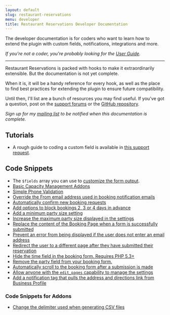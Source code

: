 ```yaml
---
layout: default
slug: restaurant-reservations
menu: developer
title: Restaurant Reservations Developer Documentation
---
```

The developer documentation is for coders who want to learn how to extend the plugin with custom fields, notifications, integrations and more.

*If you're not a coder, you're probably looking for the [User Guide](../user).*

---

Restaurant Reservations is packed with hooks to make it extraordinarily extensible. But the documentation is not yet complete.

When it is, it will be a handy reference for every hook, as well as the place to find best practices for extending the plugin to ensure future compatibility.

Until then, I'll list are a bunch of resources you may find useful. If you've got a question, post on the [support forums](http://wordpress.org/support/plugin/restaurant-reservations) or the [GitHub repository](https://github.com/NateWr/restaurant-reservations).

*Sign up for my [mailing list](https://www.fivestarplugins.com/about/mailing-list) to be notified when this documentation is complete.*

## Tutorials

- A rough guide to coding a custom field is available in [this support request](https://wordpress.org/support/topic/edit-form-label-and-add-input-fields).

## Code Snippets

- The `$fields` array you can use to [customize the form output](https://github.com/NateWr/restaurant-reservations/blob/master/includes/Settings.class.php#L727-L834).
- [Basic Capacity Management Addons](https://www.fivestarplugins.com/2015/05/19/basic-capacity-management-addons-for-restaurant-reservations/)
- [Simple Phone Validation](https://www.fivestarplugins.com/2015/01/08/simple-phone-validation-restaurant-reservations/)
- [Override the From email address used in booking notification emails](https://gist.github.com/NateWr/fbbe6f0eafa7359de161)
- [Automatically confirm new booking requests](https://gist.github.com/NateWr/00ee083db4d357aeab68)
- [Add options to block bookings 2, 3 or 4 days in advance](https://gist.github.com/NateWr/c8b86771e979a06b1afb)
- [Add a minimum party size setting](https://gist.github.com/NateWr/838f806f6608fab28557)
- [Increase the maximum party size displayed in the settings](https://gist.github.com/NateWr/b93b43e7fc5be4b6b301)
- [Replace the content of the Booking Page when a form is successfully submitted](https://gist.github.com/NateWr/038820ba03e6c36dad1f)
- [Prevent an error from being displayed if the user does not enter an email address](https://gist.github.com/NateWr/6bc65b49d3ee5e9a75dd)
- [Redirect the user to a different page after they have submitted their reservation](https://gist.github.com/NateWr/88fa7686e21397ec4403)
- [Hide the time field in the booking form. Requires PHP 5.3+](https://gist.github.com/NateWr/9068c5d12ef458eb40ca)
- [Remove the party field from your booking form.](https://gist.github.com/NateWr/b015b059bba49bea67fb)
- [Automatically scroll to the booking form after a submission is made](https://gist.github.com/NateWr/79891d113284d486b4d6)
- [Allow anyone with the `edit_pages` capability to manage the settings](https://gist.github.com/NateWr/a9bad4c46b899ed308a3)
- [Add a notification tag that pulls the address and directions link from Business Profile](https://gist.github.com/NateWr/3b190da01cd3746fa583)

### Code Snippets for Addons

- [Change the delimiter used when generating CSV files](https://gist.github.com/NateWr/f5476a0e6a62e7457929)
